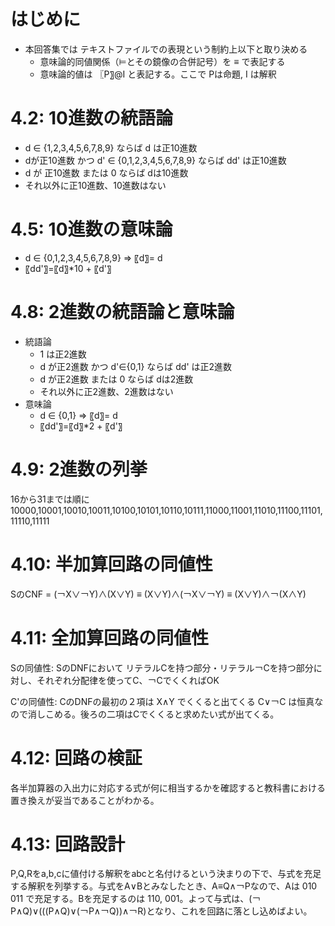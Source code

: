 # はじめに

- 本回答集では テキストファイルでの表現という制約上以下と取り決める
    - 意味論的同値関係（⊨とその鏡像の合併記号）を ≡ で表記する
    - 意味論的値は 〖P〗@I と表記する。ここで Pは命題, I は解釈

# 4.2: 10進数の統語論
- d ∈ {1,2,3,4,5,6,7,8,9} ならば d は正10進数
- dが正10進数 かつ d' ∈ {0,1,2,3,4,5,6,7,8,9} ならば dd' は正10進数
- d が 正10進数 または 0 ならば dは10進数
- それ以外に正10進数、10進数はない

# 4.5: 10進数の意味論
- d ∈ {0,1,2,3,4,5,6,7,8,9} ⇒ 〖d〗= d
- 〖dd'〗=〖d〗*10 + 〖d'〗

# 4.8: 2進数の統語論と意味論
- 統語論
    - 1 は正2進数
    - d が正2進数 かつ d'∈{0,1} ならば dd' は正2進数
    - d が正2進数 または 0 ならば dは2進数
    - それ以外に正2進数、2進数はない
- 意味論
    - d ∈ {0,1} ⇒ 〖d〗= d
    - 〖dd'〗=〖d〗*2 + 〖d'〗

# 4.9: 2進数の列挙
16から31までは順に 10000,10001,10010,10011,10100,10101,10110,10111,11000,11001,11010,11100,11101,11110,11111

# 4.10: 半加算回路の同値性
SのCNF = (￢X∨￢Y)∧(X∨Y) ≡ (X∨Y)∧(￢X∨￢Y) ≡ (X∨Y)∧￢(X∧Y)

# 4.11: 全加算回路の同値性
Sの同値性: SのDNFにおいて リテラルCを持つ部分・リテラル￢Cを持つ部分に対し、それぞれ分配律を使ってC、￢CでくくればOK

C'の同値性: CのDNFの最初の２項は X∧Y でくくると出てくる C∨￢C は恒真なので消しこめる。後ろの二項はCでくくると求めたい式が出てくる。

# 4.12: 回路の検証
各半加算器の入出力に対応する式が何に相当するかを確認すると教科書における置き換えが妥当であることがわかる。

# 4.13: 回路設計
P,Q,Rをa,b,cに値付ける解釈をabcと名付けるという決まりの下で、与式を充足する解釈を列挙する。与式をA∨Bとみなしたとき、A≡Q∧￢Pなので、Aは 010 011 で充足する。Bを充足するのは 110, 001。よって与式は、(￢P∧Q)∨(((P∧Q)∨(￢P∧￢Q))∧￢R)となり、これを回路に落とし込めばよい。
